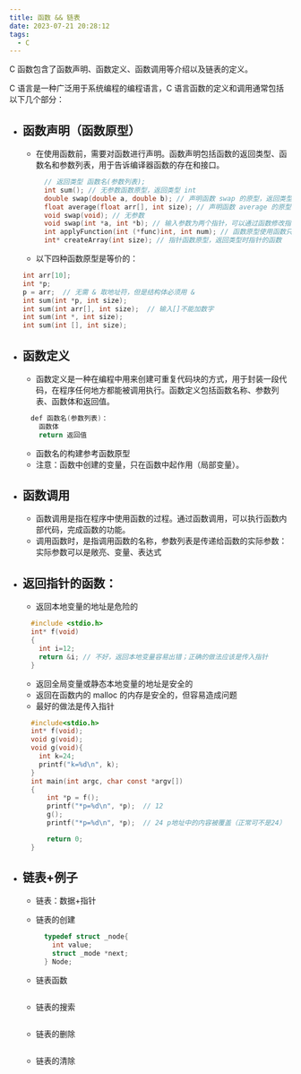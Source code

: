 ```yaml
---
title: 函数 && 链表
date: 2023-07-21 20:28:12
tags:
  - C
---
```


C 函数包含了函数声明、函数定义、函数调用等介绍以及链表的定义。

<!--more-->

C 语言是一种广泛用于系统编程的编程语言，C 语言函数的定义和调用通常包括以下几个部分：

- ## 函数声明（函数原型）

  - 在使用函数前，需要对函数进行声明。函数声明包括函数的返回类型、函数名和参数列表，用于告诉编译器函数的存在和接口。

    ```C
      // 返回类型 函数名(参数列表);
      int sum(); // 无参数函数原型，返回类型 int
      double swap(double a, double b); // 声明函数 swap 的原型，返回类型为 double，参数列表为两个 double 类型参数
      float average(float arr[], int size); // 声明函数 average 的原型，返回类型 float，参数列表是数组 arr，但是 arr 的长度必须通过 int size 输入
      void swap(void); // 无参数
      void swap(int *a, int *b); // 输入参数为两个指针，可以通过函数修改指针指向的值
      int applyFunction(int (*func)int, int num); // 函数原型使用函数只恨作为参数，函数指针指向一个接受整数参数并返回整数值的函数
      int* createArray(int size); // 指针函数原型，返回类型时指针的函数
    ```

  - 以下四种函数原型是等价的：

  ```C
  int arr[10];
  int *p;
  p = arr;  // 无需 & 取地址符，但是结构体必须用 &
  int sum(int *p, int size);
  int sum(int arr[], int size);  // 输入[]不能加数字
  int sum(int *, int size);
  int sum(int [], int size);
  ```

- ## 函数定义
  - 函数定义是一种在编程中用来创建可重复代码块的方式，用于封装一段代码，在程序任何地方都能被调用执行。函数定义包括函数名称、参数列表、函数体和返回值。
  ```C
    def 函数名(参数列表)：
      函数体
      return 返回值
  ```
  - 函数名的构建参考函数原型
  - 注意：函数中创建的变量，只在函数中起作用（局部变量）。
- ## 函数调用

  - 函数调用是指在程序中使用函数的过程。通过函数调用，可以执行函数内部代码，完成函数的功能。
  - 调用函数时，是指调用函数的名称，参数列表是传递给函数的实际参数：实际参数可以是敞亮、变量、表达式

- ## 返回指针的函数：

  - 返回本地变量的地址是危险的

  ```C
    #include <stdio.h>
    int* f(void)
    {
      int i=12;
      return &i; // 不好，返回本地变量容易出错；正确的做法应该是传入指针
    }
  ```

  - 返回全局变量或静态本地变量的地址是安全的
  - 返回在函数内的 malloc 的内存是安全的，但容易造成问题
  - 最好的做法是传入指针

  ```C
    #include<stdio.h>
    int* f(void);
    void g(void);
    void g(void){
      int k=24;
      printf("k=%d\n", k);
    }
    int main(int argc, char const *argv[])
    {
        int *p = f();
        printf("*p=%d\n", *p);  // 12
        g();
        printf("*p=%d\n", *p);  // 24 p地址中的内容被覆盖（正常可不是24）

        return 0;
    }
  ```

- ## 链表+例子

  - 链表：数据+指针
  - 链表的创建
    ```C
      typedef struct _node{
        int value;
        struct _mode *next;
      } Node;
    ```
  - 链表函数

    ```C

    ```

  - 链表的搜索

    ```C

    ```

  - 链表的删除

    ```C

    ```

  - 链表的清除

    ```C

    ```
